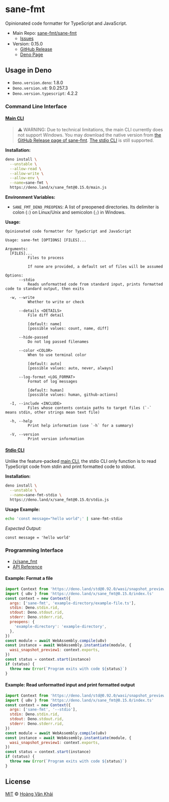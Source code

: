 # sane-fmt

Opinionated code formatter for TypeScript and JavaScript.

* Main Repo: [sane-fmt/sane-fmt](https://github.com/sane-fmt/sane-fmt)
  * [Issues](https://github.com/sane-fmt/sane-fmt/issues)
* Version: 0.15.0
  - [GitHub Release](https://github.com/sane-fmt/sane-fmt/releases/tag/0.15.0)
  - [Deno Page](https://deno.land/x/sane_fmt@0.15.0)

## Usage in Deno

* `Deno.version.deno`: 1.8.0
* `Deno.version.v8`: 9.0.257.3
* `Deno.version.typescript`: 4.2.2

### Command Line Interface

#### [Main CLI](https://deno.land/x/sane_fmt@0.15.0/main.js)

> ⚠ WARNING: Due to technical limitations, the main CLI currently does not support Windows. You may download the native version from [the GitHub Release page of sane-fmt](https://github.com/sane-fmt/sane-fmt/releases). [The stdio CLI](#stdio-cli) is still supported.

**Installation:**

```sh
deno install \
  --unstable \
  --allow-read \
  --allow-write \
  --allow-env \
  --name=sane-fmt \
  https://deno.land/x/sane_fmt@0.15.0/main.js
```

**Environment Variables:**

* `SANE_FMT_DENO_PREOPENS`: A list of preopened directories. Its delimiter is colon (`:`) on Linux/Unix and semicolon (`;`) in Windows.

**Usage:**

```
Opinionated code formatter for TypeScript and JavaScript

Usage: sane-fmt [OPTIONS] [FILES]...

Arguments:
  [FILES]...
          Files to process

          If none are provided, a default set of files will be assumed

Options:
      --stdio
          Reads unformatted code from standard input, prints formatted code to standard output, then exits

  -w, --write
          Whether to write or check

      --details <DETAILS>
          File diff detail

          [default: name]
          [possible values: count, name, diff]

      --hide-passed
          Do not log passed filenames

      --color <COLOR>
          When to use terminal color

          [default: auto]
          [possible values: auto, never, always]

      --log-format <LOG_FORMAT>
          Format of log messages

          [default: human]
          [possible values: human, github-actions]

  -I, --include <INCLUDE>
          Files whose contents contain paths to target files (`-` means stdin, other strings mean text file)

  -h, --help
          Print help information (use `-h` for a summary)

  -V, --version
          Print version information

```

#### [Stdio CLI](https://deno.land/x/sane_fmt@0.15.0/stdio.js)

Unlike the feature-packed [main CLI](#main-cli), the stdio CLI only function is to read TypeScript code from stdin and print formatted code to stdout.

**Installation:**

```sh
deno install \
  --unstable \
  --name=sane-fmt-stdio \
  https://deno.land/x/sane_fmt@0.15.0/stdio.js
```

**Usage Example:**

```sh
echo 'const message="hello world";' | sane-fmt-stdio
```

_Expected Output:_

```txt
const message = 'hello world'
```

### Programming Interface

* [/x/sane_fmt](https://deno.land/x/sane_fmt@0.15.0/index.ts)
* [API Reference](https://doc.deno.land/https/deno.land//x/sane_fmt@0.15.0/index.ts)

#### Example: Format a file

```javascript
import Context from 'https://deno.land/std@0.92.0/wasi/snapshot_preview1.ts'
import { u8v } from 'https://deno.land/x/sane_fmt@0.15.0/index.ts'
const context = new Context({
  args: ['sane-fmt', 'example-directory/example-file.ts'],
  stdin: Deno.stdin.rid,
  stdout: Deno.stdout.rid,
  stderr: Deno.stderr.rid,
  preopens: {
    'example-directory': 'example-directory',
  },
})
const module = await WebAssembly.compile(u8v)
const instance = await WebAssembly.instantiate(module, {
  wasi_snapshot_preview1: context.exports,
})
const status = context.start(instance)
if (status) {
  throw new Error(`Program exits with code ${status}`)
}
```

#### Example: Read unformatted input and print formatted output

```javascript
import Context from 'https://deno.land/std@0.92.0/wasi/snapshot_preview1.ts'
import { u8v } from 'https://deno.land/x/sane_fmt@0.15.0/index.ts'
const context = new Context({
  args: ['sane-fmt', '--stdio'],
  stdin: Deno.stdin.rid,
  stdout: Deno.stdout.rid,
  stderr: Deno.stderr.rid,
})
const module = await WebAssembly.compile(u8v)
const instance = await WebAssembly.instantiate(module, {
  wasi_snapshot_preview1: context.exports,
})
const status = context.start(instance)
if (status) {
  throw new Error(`Program exits with code ${status}`)
}
```

## License

[MIT](https://git.io/JY6mh) © [Hoàng Văn Khải](https://ksxgithub.github.io/)
